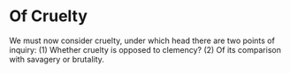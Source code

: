 # Of Cruelty

We must now consider cruelty, under which head there are two points of inquiry:
(1) Whether cruelty is opposed to clemency?
(2) Of its comparison with savagery or brutality.